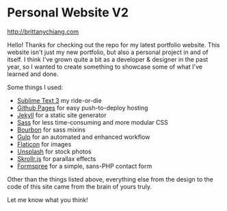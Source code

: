 # Personal Website V2
http://brittanychiang.com

Hello! Thanks for checking out the repo for my latest portfolio website. This website isn't just my new portfolio, but also a personal project in and of itself. I think I've grown quite a bit as a developer & designer in the past year, so I wanted to create something to showcase some of what I've learned and done.

Some things I used:
- [Sublime Text 3](https://www.sublimetext.com/3) my ride-or-die
- [Github Pages](https://pages.github.com/) for easy push-to-deploy hosting
- [Jekyll](https://jekyllrb.com/) for a static site generator
- [Sass](http://sass-lang.com/) for less time-consuming and more modular CSS
- [Bourbon](http://bourbon.io/) for sass mixins
- [Gulp](http://gruntjs.com/) for an automated and enhanced workflow
- [Flaticon](http://www.flaticon.com/) for images
- [Unsplash](https://unsplash.com/) for stock photos
- [Skrollr.js](https://github.com/Prinzhorn/skrollr) for parallax effects
- [Formspree](https://formspree.io/) for a simple, sans-PHP contact form

Other than the things listed above, everything else from the design to the code of this site came from the brain of yours truly.

Let me know what you think!

